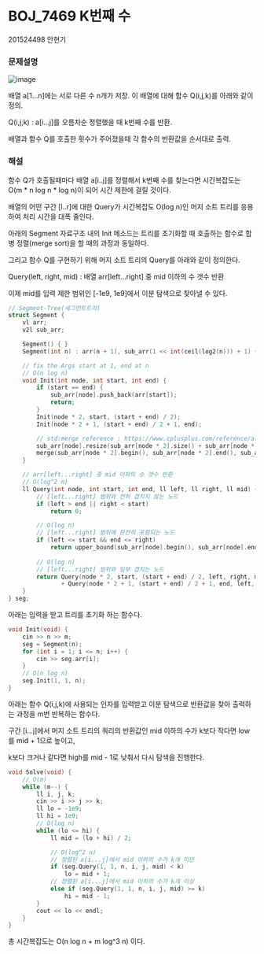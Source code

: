 # BOJ_7469 K번째 수

201524498 안현기

### 문제설명

![image](https://user-images.githubusercontent.com/54882000/160276537-4be5440d-7975-426b-be12-fa383b72eb4c.png)

배열 a[1...n]에는 서로 다른 수 n개가 저장.
이 배열에 대해 함수 Q(i,j,k)를 아래와 같이 정의.

Q(i,j,k) : a[i...j]를 오름차순 정렬했을 때 k번째 수를 반환.

배열과 함수 Q를 호출한 횟수가 주어졌을때 각 함수의 반환값을 순서대로 출력.

### 해설

함수 Q가 호출될때마다 배열 a[i..j]를 정렬해서 k번째 수를 찾는다면 시간복잡도는 O(m * n log n * log n)이 되어 시간 제한에 걸릴 것이다.

배열의 어떤 구간 [l..r]에 대한 Query가 시간복잡도 O(log n)인 머지 소트 트리를 응용하여 처리 시간을 대폭 줄인다.

아래의 Segment 자료구조 내의 Init 메소드는 트리를 초기화할 때 호출하는 함수로 합병 정렬(merge sort)을 할 때의 과정과 동일하다.

그리고 함수 Q를 구현하기 위해 머지 소트 트리의 Query를 아래와 같이 정의한다.

Query(left, right, mid) : 배열 arr[left...right] 중 mid 이하의 수 갯수 반환

이제 mid를 입력 제한 범위인 [-1e9, 1e9]에서 이분 탐색으로 찾아낼 수 있다.

```C++
// Segment-Tree(세그먼트트리)
struct Segment {
    vl arr;
    v2l sub_arr;

    Segment() { }
    Segment(int n) : arr(n + 1), sub_arr(1 << int(ceil(log2(n))) + 1) { }

    // fix the Args start at 1, end at n
    // O(n log n)
    void Init(int node, int start, int end) {
        if (start == end) {
            sub_arr[node].push_back(arr[start]);
            return;
        }
        Init(node * 2, start, (start + end) / 2);
        Init(node * 2 + 1, (start + end) / 2 + 1, end);

        // std:merge reference : https://www.cplusplus.com/reference/algorithm/merge/
        sub_arr[node].resize(sub_arr[node * 2].size() + sub_arr[node * 2 + 1].size());
        merge(sub_arr[node * 2].begin(), sub_arr[node * 2].end(), sub_arr[node * 2 + 1].begin(), sub_arr[node * 2 + 1].end(), sub_arr[node].begin());
    }

    // arr[left...right] 중 mid 이하의 수 갯수 반환
    // O(log^2 n)
    ll Query(int node, int start, int end, ll left, ll right, ll mid) {
        // [left...right] 범위와 전혀 겹치지 않는 노드
        if (left > end || right < start)
            return 0;

        // O(log n)
        // [left...right] 범위에 완전히 포함되는 노드
        if (left <= start && end <= right)
            return upper_bound(sub_arr[node].begin(), sub_arr[node].end(), mid) - sub_arr[node].begin();
        
        // O(log n)
        // [left...right] 범위와 일부 겹치는 노드
        return Query(node * 2, start, (start + end) / 2, left, right, mid)
               + Query(node * 2 + 1, (start + end) / 2 + 1, end, left, right, mid);
    }
} seg;
```

아래는 입력을 받고 트리를 초기화 하는 함수다.

```c++
void Init(void) {
    cin >> n >> m;
    seg = Segment(n);
    for (int i = 1; i <= n; i++) {
        cin >> seg.arr[i];
    }
    // O(n log n)
    seg.Init(1, 1, n);
}
```

아래는 함수 Q(i,j,k)에 사용되는 인자를 입력받고 이분 탐색으로 반환값을 찾아 출력하는 과정을 m번 반복하는 함수다. 

구간 [i...j]에서 머지 소트 트리의 쿼리의 반환값인 mid 이하의 수가 k보다 작다면 low 를 mid + 1으로 높이고,

k보다 크거나 같다면 high를 mid - 1로 낮춰서 다시 탐색을 진행한다.

```c++
void Solve(void) {
    // O(m)
    while (m--) {
        ll i, j, k;
        cin >> i >> j >> k;
        ll lo = -1e9;
        ll hi = 1e9;
        // O(log n)
        while (lo <= hi) {
            ll mid = (lo + hi) / 2;

            // O(log^2 n)
            // 정렬된 a[i...j]에서 mid 이하의 수가 k개 미만
            if (seg.Query(1, 1, n, i, j, mid) < k)
                lo = mid + 1;
            // 정렬된 a[i...j]에서 mid 이하의 수가 k개 이상
            else if (seg.Query(1, 1, n, i, j, mid) >= k)
                hi = mid - 1;
        }
        cout << lo << endl;
    }
}
```

총 시간복잡도는 O(n log n + m log^3 n) 이다.
